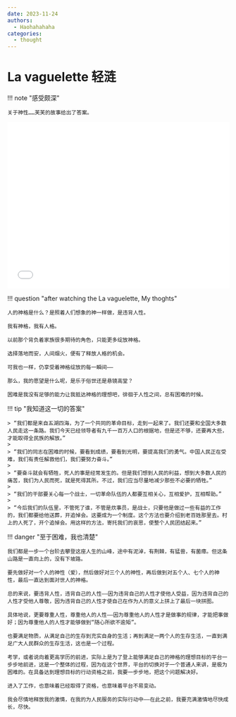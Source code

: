 ```yaml
---
date: 2023-11-24
authors: 
  - Haohahahaha
categories:
  - thought
---
```


# La vaguelette 轻涟

!!! note "感受颇深"

	关于神性……芙芙的故事给出了答案。

<!-- more -->

<div style="position: relative; width: 100%; height: 0; padding-bottom: 75%;">
    <iframe src="//player.bilibili.com/player.html?aid=833240056&bvid=BV1Jg4y197YW&cid=1325692190&page=1&danmaku=0&high_quality=1" scrolling="no" border="0" frameborder="no" framespacing="0" allowfullscreen="true" style="position: absolute; width: 100%; height: 100%; left: 0; top: 0;"></iframe>
</div>

!!! question "after watching the La vaguelette, My thoghts"
    
	人的神格是什么？是照着人们想象的神一样做，是违背人性。
	
	我有神格，我有人格。
	
    以前那个背负着家族很多期待的角色，只能更多绽放神格。

	选择落地而安，人间烟火，便有了释放人格的机会。

	可我也一样，仍享受着神格绽放的每一瞬间——

	那么，我的愿望是什么呢，是乐于俗世还是悬镜高堂？

	困难是我没有足够的能力让我抵达神格的理想吧，徘徊于人性之间，总有困难的时候。

!!! tip "我知道这一切的答案"

	> “我们都是来自五湖四海，为了一个共同的革命目标，走到一起来了。我们还要和全国大多数人民走这一条路。我们今天已经领导者有九千一百万人口的根据地，但是还不够，还要再大些，才能取得全民族的解放。”
	>
	> “我们的同志在困难的时候，要看到成绩，要看到光明，要提高我们的勇气。中国人民正在受难，我们有责任解救他们，我们要努力奋斗。”
	>
	> “要奋斗就会有牺牲，死人的事是经常发生的。但是我们想到人民的利益，想到大多数人民的痛苦，我们为人民而死，就是死得其所。不过，我们应当尽量地减少那些不必要的牺牲。”
	>
	> “我们的干部要关心每一个战士，一切革命队伍的人都要互相关心，互相爱护，互相帮助。”
	>
	> “今后我们的队伍里，不管死了谁，不管是炊事员，是战士，只要他是做过一些有益的工作的，我们都要给他送葬，开追悼会。这要成为一个制度。这个方法也要介绍到老百姓那里去。村上的人死了，开个追悼会。用这样的方法，寄托我们的哀思，使整个人民团结起来。”

!!! danger "至于困难，我也清楚"

	我们都是一步一个台阶去攀登这座人生的山峰，途中有泥淖，有荆棘，有猛兽，有菌瘴。但这条山路是一直向上的，没有下坡路。
	
	要先做好对一个人的神性（爱），然后做好对三个人的神性，再后做到对五个人、七个人的神性，最后一直达到面对世人的神格。
	
	总的来说，要违背人性，违背自己的人性——因为违背自己的人性才使他人受益，因为违背自己的人性才受他人尊敬，因为违背自己的人性才使自己在作为人的意义上拼上了最后一块拼图。
	
	具体地说，更要尊重人性，尊重他人的人性——因为尊重他人的人性才是做事的规律，才能把事做好；因为尊重他人的人性才能够做到“随心所欲不逾矩”。
	
	也要满足物质，从满足自己的生存到充实自身的生活；再到满足一两个人的生存生活，一直到满足广大人民群众的生存生活，这也是一个过程。
	
	考学，或者说向着更高学历的前进，实际上是为了登上能够满足自己的神格的理想目标的平台一步步地前进，这是一个整体的过程，因为在这个世界，平台的切换对于一个普通人来讲，是极为困难的。在具备达到理想目标的行动资格之前，我要一步步地，把这个问题解决好。
	
	进入了工作，也意味着已经取得了资格，也意味着平台不易变动。
	
	我会尽情地释放我的激情，在我的为人民服务的实际行动中——在此之前，我要充满激情地尽快成长，尽快。
